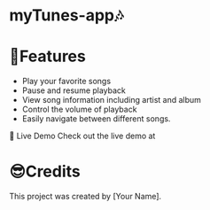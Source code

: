 # myTunes-app🎶

# 🔑Features 

- Play your favorite songs
- Pause and resume playback
- View song information including artist and album
- Control the volume of playback
- Easily navigate between different songs.

🔗 Live Demo
Check out the live demo at 




# 😎Credits
This project was created by [Your Name].


